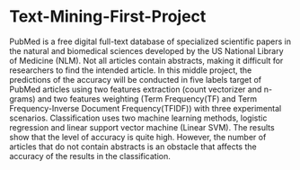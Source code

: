 # Text-Mining-First-Project
PubMed is a free digital full-text database of specialized scientific papers in the natural and biomedical sciences developed by the US National Library of Medicine (NLM). Not all articles contain abstracts, making it difficult for researchers to find the intended article. In this middle project, the predictions of the accuracy will be conducted in five labels target of PubMed articles using two features extraction (count vectorizer and n-grams) and two features weighting (Term Frequency(TF) and Term Frequency-Inverse Document Frequency(TFIDF)) with three experimental scenarios. Classification uses two machine learning methods, logistic regression and linear support vector machine (Linear SVM). The results show that the level of accuracy is quite high. However, the number of articles that do not contain abstracts is an obstacle that affects the accuracy of the results in the classification.
